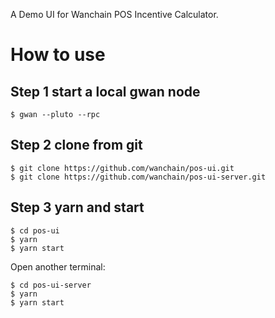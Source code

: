 A Demo UI for Wanchain POS Incentive Calculator.

# How to use

## Step 1 start a local gwan node
```
$ gwan --pluto --rpc
```

## Step 2 clone from git
```
$ git clone https://github.com/wanchain/pos-ui.git
$ git clone https://github.com/wanchain/pos-ui-server.git

```

## Step 3 yarn and start
```
$ cd pos-ui
$ yarn
$ yarn start
```
Open another terminal:
```
$ cd pos-ui-server
$ yarn
$ yarn start
```
